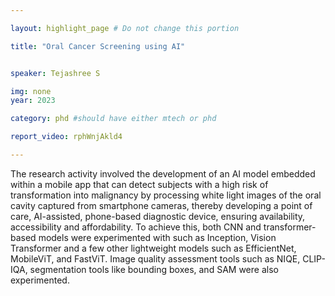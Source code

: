 ```yaml
---

layout: highlight_page # Do not change this portion

title: "Oral Cancer Screening using AI"


speaker: Tejashree S

img: none
year: 2023

category: phd #should have either mtech or phd

report_video: rphWnjAkld4

---
```


The research activity involved the development of an AI model embedded within a mobile app that can detect subjects with a high risk of transformation into malignancy by processing white light images of the oral cavity 
captured from smartphone cameras, thereby developing a point of care, AI-assisted, phone-based diagnostic device, ensuring availability, accessibility and affordability. To achieve this, both CNN and transformer-based models were experimented with such as Inception, Vision Transformer and a few other lightweight models such as EfficientNet, 
MobileViT, and FastViT. Image quality assessment tools such as NIQE, CLIP-IQA, segmentation tools like bounding boxes, and SAM were also experimented.